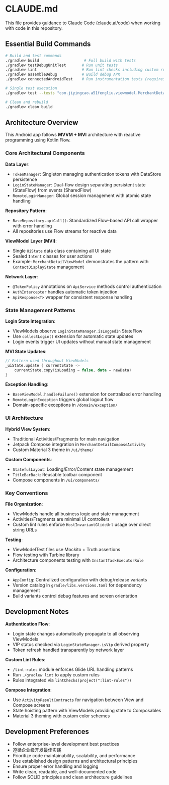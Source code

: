 # CLAUDE.md

This file provides guidance to Claude Code (claude.ai/code) when working with code in this repository.

## Essential Build Commands

```bash
# Build and test commands
./gradlew build                    # Full build with tests
./gradlew testDebugUnitTest       # Run unit tests
./gradlew lint                    # Run lint checks including custom rules
./gradlew assembleDebug           # Build debug APK
./gradlew connectedAndroidTest    # Run instrumentation tests (requires device)

# Single test execution
./gradlew test --tests "com.jiyingcao.a51fengliu.viewmodel.MerchantDetailViewModelTest"

# Clean and rebuild
./gradlew clean build
```

## Architecture Overview

This Android app follows **MVVM + MVI** architecture with reactive programming using Kotlin Flow.

### Core Architectural Components

**Data Layer**:
- `TokenManager`: Singleton managing authentication tokens with DataStore persistence
- `LoginStateManager`: Dual-flow design separating persistent state (StateFlow) from events (SharedFlow)
- `RemoteLoginManager`: Global session management with atomic state handling

**Repository Pattern**:
- `BaseRepository.apiCall()`: Standardized Flow-based API call wrapper with error handling
- All repositories use Flow streams for reactive data

**ViewModel Layer (MVI)**:
- Single `UiState` data class containing all UI state
- Sealed `Intent` classes for user actions
- Example: `MerchantDetailViewModel` demonstrates the pattern with `ContactDisplayState` management

**Network Layer**:
- `@TokenPolicy` annotations on `ApiService` methods control authentication
- `AuthInterceptor` handles automatic token injection
- `ApiResponse<T>` wrapper for consistent response handling

### State Management Patterns

**Login State Integration**:
- ViewModels observe `LoginStateManager.isLoggedIn` StateFlow
- Use `collectLogin()` extension for automatic state updates
- Login events trigger UI updates without manual state management

**MVI State Updates**:
```kotlin
// Pattern used throughout ViewModels
_uiState.update { currentState ->
    currentState.copy(isLoading = false, data = newData)
}
```

**Exception Handling**:
- `BaseViewModel.handleFailure()` extension for centralized error handling
- `RemoteLoginException` triggers global logout flow
- Domain-specific exceptions in `/domain/exception/`

### UI Architecture

**Hybrid View System**:
- Traditional Activities/Fragments for main navigation
- Jetpack Compose integration in `MerchantDetailComposeActivity`
- Custom Material 3 theme in `/ui/theme/`

**Custom Components**:
- `StatefulLayout`: Loading/Error/Content state management
- `TitleBarBack`: Reusable toolbar component
- Compose components in `/ui/components/`

### Key Conventions

**File Organization**:
- ViewModels handle all business logic and state management
- Activities/Fragments are minimal UI controllers
- Custom lint rules enforce `HostInvariantGlideUrl` usage over direct string URLs

**Testing**:
- ViewModelTest files use Mockito + Truth assertions
- Flow testing with Turbine library
- Architecture components testing with `InstantTaskExecutorRule`

**Configuration**:
- `AppConfig`: Centralized configuration with debug/release variants
- Version catalog in `gradle/libs.versions.toml` for dependency management
- Build variants control debug features and screen orientation

## Development Notes

**Authentication Flow**:
- Login state changes automatically propagate to all observing ViewModels
- VIP status checked via `LoginStateManager.isVip` derived property
- Token refresh handled transparently by network layer

**Custom Lint Rules**:
- `/lint-rules` module enforces Glide URL handling patterns
- Run `./gradlew lint` to apply custom rules
- Rules integrated via `lintChecks(project(":lint-rules"))`

**Compose Integration**:
- Use `ActivityResultContracts` for navigation between View and Compose screens
- State hoisting pattern with ViewModels providing state to Composables
- Material 3 theming with custom color schemes

## Development Preferences

- Follow enterprise-level development best practices
- 遵循企业级开发最佳实践
- Prioritize code maintainability, scalability, and performance
- Use established design patterns and architectural principles
- Ensure proper error handling and logging
- Write clean, readable, and well-documented code
- Follow SOLID principles and clean architecture guidelines